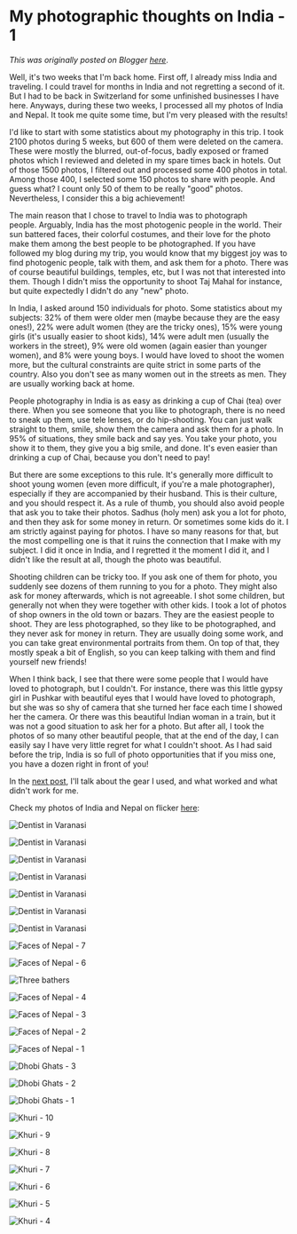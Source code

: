 # My photographic thoughts on India - 1

*This was originally posted on Blogger [here](https://photopensieve.blogspot.com/2011/11/my-photography-thoughts-on-india-1.html)*.

Well, it's two weeks that I'm back home. First off, I already miss India and traveling. I could travel for months in India and not regretting a second of it. But I had to be back in Switzerland for some unfinished businesses I have here. Anyways, during these two weeks, I processed all my photos of India and Nepal. It took me quite some time, but I'm very pleased with the results!

I'd like to start with some statistics about my photography in this trip. I took 2100 photos during 5 weeks, but 600 of them were deleted on the camera. These were mostly the blurred, out-of-focus, badly exposed or framed photos which I reviewed and deleted in my spare times back in hotels. Out of those 1500 photos, I filtered out and processed some 400 photos in total. Among those 400, I selected some 150 photos to share with people. And guess what? I count only 50 of them to be really "good" photos. Nevertheless, I consider this a big achievement!

The main reason that I chose to travel to India was to photograph people. Arguably, India has the most photogenic people in the world. Their sun battered faces, their colorful costumes, and their love for the photo make them among the best people to be photographed. If you have followed my blog during my trip, you would know that my biggest joy was to find photogenic people, talk with them, and ask them for a photo. There was of course beautiful buildings, temples, etc, but I was not that interested into them. Though I didn't miss the opportunity to shoot Taj Mahal for instance, but quite expectedly I didn't do any "new" photo.

In India, I asked around 150 individuals for photo. Some statistics about my subjects: 32% of them were older men (maybe because they are the easy ones!), 22% were adult women (they are the tricky ones), 15% were young girls (it's usually easier to shoot kids), 14% were adult men (usually the workers in the street), 9% were old women (again easier than younger women), and 8% were young boys. I would have loved to shoot the women more, but the cultural constraints are quite strict in some parts of the country. Also you don't see as many women out in the streets as men. They are usually working back at home.

People photography in India is as easy as drinking a cup of Chai (tea) over there. When you see someone that you like to photograph, there is no need to sneak up them, use tele lenses, or do hip-shooting. You can just walk straight to them, smile, show them the camera and ask them for a photo. In 95% of situations, they smile back and say yes. You take your photo, you show it to them, they give you a big smile, and done. It's even easier than drinking a cup of Chai, because you don't need to pay!

But there are some exceptions to this rule. It's generally more difficult to shoot young women (even more difficult, if you're a male photographer), especially if they are accompanied by their husband. This is their culture, and you should respect it. As a rule of thumb, you should also avoid people that ask you to take their photos. Sadhus (holy men) ask you a lot for photo, and then they ask for some money in return. Or sometimes some kids do it. I am strictly against paying for photos. I have so many reasons for that, but the most compelling one is that it ruins the connection that I make with my subject. I did it once in India, and I regretted it the moment I did it, and I didn't like the result at all, though the photo was beautiful.

Shooting children can be tricky too. If you ask one of them for photo, you suddenly see dozens of them running to you for a photo. They might also ask for money afterwards, which is not agreeable. I shot some children, but generally not when they were together with other kids. I took a lot of photos of shop owners in the old town or bazars. They are the easiest people to shoot. They are less photographed, so they like to be photographed, and they never ask for money in return. They are usually doing some work, and you can take great environmental portraits from them. On top of that, they mostly speak a bit of English, so you can keep talking with them and find yourself new friends!

When I think back, I see that there were some people that I would have loved to photograph, but I couldn't. For instance, there was this little gypsy girl in Pushkar with beautiful eyes that I would have loved to photograph, but she was so shy of camera that she turned her face each time I showed her the camera. Or there was this beautiful Indian woman in a train, but it was not a good situation to ask her for a photo. But after all, I took the photos of so many other beautiful people, that at the end of the day, I can easily say I have very little regret for what I couldn't shoot. As I had said before the trip, India is so full of photo opportunities that if you miss one, you have a dozen right in front of you!

In the [next post](http://photopensieve.blogspot.com/2011/11/my-photographic-thoughts-on-india-2.html), I'll talk about the gear I used, and what worked and what didn't work for me.

Check my photos of India and Nepal on flicker [here](http://www.flickr.com/photos/8413680@N08/):

![Dentist in Varanasi](http://farm7.static.flickr.com/6120/6340131668_6897f15067_m.jpg)

![Dentist in Varanasi](http://farm7.static.flickr.com/6098/6339382895_79d8f013ef_m.jpg)

![Dentist in Varanasi](http://farm7.static.flickr.com/6103/6340131306_7aa3661f43_m.jpg)

![Dentist in Varanasi](http://farm7.static.flickr.com/6044/6339382621_ac25a2ecb9_m.jpg)

![Dentist in Varanasi](http://farm7.static.flickr.com/6237/6339382475_6a7d39989d_m.jpg)

![Dentist in Varanasi](http://farm7.static.flickr.com/6216/6340130824_e39bc6920a_m.jpg)

![Dentist in Varanasi](http://farm7.static.flickr.com/6218/6339382077_0fdcd79666_m.jpg)

![Faces of Nepal - 7](http://farm7.static.flickr.com/6231/6337939406_09745fb097_m.jpg)

![Faces of Nepal - 6](http://farm7.static.flickr.com/6038/6337186307_6b22f52393_m.jpg)

![Three bathers](http://farm7.static.flickr.com/6109/6333794591_8281973857_m.jpg)

![Faces of Nepal - 4](http://farm7.static.flickr.com/6239/6333566551_7cf7228b43_m.jpg)

![Faces of Nepal - 3](http://farm7.static.flickr.com/6107/6331743010_fc1a8a545d_m.jpg)

![Faces of Nepal - 2](http://farm7.static.flickr.com/6238/6330973949_050b42e05e_m.jpg)

![Faces of Nepal - 1](http://farm7.static.flickr.com/6214/6328967183_23f252aa7d_m.jpg)

![Dhobi Ghats - 3](http://farm7.static.flickr.com/6114/6326732579_6189bd1902_m.jpg)

![Dhobi Ghats - 2](http://farm7.static.flickr.com/6236/6327482316_115f202c00_m.jpg)

![Dhobi Ghats - 1](http://farm7.static.flickr.com/6045/6327482074_7c639992cf_m.jpg)

![Khuri - 10](http://farm7.static.flickr.com/6095/6323543325_fbf2e36039_m.jpg)

![Khuri - 9](http://farm7.static.flickr.com/6227/6324071296_3149cd4a86_m.jpg)

![Khuri - 8](http://farm7.static.flickr.com/6049/6323542305_f85f6cbde4_m.jpg)

![Khuri - 7](http://farm7.static.flickr.com/6117/6324070308_a6df374034_m.jpg)

![Khuri - 6](http://farm7.static.flickr.com/6103/6324069390_2370ec3d12_m.jpg)

![Khuri - 5](http://farm7.static.flickr.com/6048/6324068960_15ac2cefa0_m.jpg)

![Khuri - 4](http://farm7.static.flickr.com/6232/6324068650_a93f901886_m.jpg)